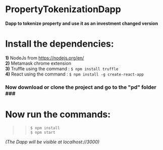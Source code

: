 # PropertyTokenizationDapp
<b>Dapp to tokenize property and use it as an investment changed version</b>

# Install the dependencies:<br>
<b>1)</b> NodeJs from https://nodejs.org/en/ <br>
<b>2)</b> Metamask chrome extension <br>
<b>3)</b> Truffle using the command : ```$ npm install truffle```<br>
<b>4)</b> React using the command : ```$ npm install -g create-react-app ```<br>

### Now download or clone the project and go to the "pd" folder ### <br>
# Now run the commands:
>>```$ npm install```<br>
>>```$ npm start```<br>

<i>(The Dapp will be visible at localhost://3000)</i>


